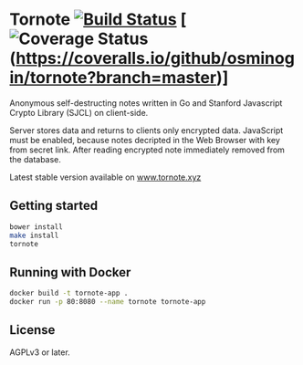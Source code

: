 # Tornote [![Build Status](https://travis-ci.org/osminogin/tornote.svg?branch=master)](https://travis-ci.org/osminogin/tornote) [![Coverage Status](https://coveralls.io/repos/github/osminogin/tornote/badge.svg?branch=master) (https://coveralls.io/github/osminogin/tornote?branch=master)]

Anonymous self-destructing notes written in Go and Stanford Javascript Crypto Library (SJCL) on client-side.

Server stores data and returns to clients only encrypted data. JavaScript must be enabled, because notes decripted in the Web Browser with key from secret link. After reading encrypted note immediately removed from the database.    

Latest stable version available on www.tornote.xyz

## Getting started

```bash
bower install
make install
tornote
```

## Running with Docker

```bash
docker build -t tornote-app .
docker run -p 80:8080 --name tornote tornote-app
```

## License

AGPLv3 or later.
